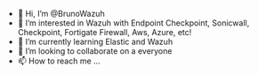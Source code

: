 - 👋 Hi, I’m @BrunoWazuh
- 👀 I’m interested in Wazuh with Endpoint Checkpoint, Sonicwall, Checkpoint, Fortigate Firewall, Aws, Azure, etc!
- 🌱 I’m currently learning Elastic and Wazuh
- 💞️ I’m looking to collaborate on a everyone
- 📫 How to reach me ...

<!---
BrunoWazuh/BrunoWazuh is a ✨ special ✨ repository because its `README.md` (this file) appears on your GitHub profile.
You can click the Preview link to take a look at your changes.
--->
